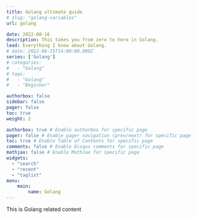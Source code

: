 ```yaml
---
title: Golang ultimate guide
# slug: "golang-variables"
url: golang

date: 2022-08-16
description: This takes you from zero to hero in Golang.
lead: Everything I know about Golang.
# date: 2022-08-15T14:00:00.000Z
series: ['Golang']
# categories:
#   - "Golang"
# tags:
#   - "Golang"
#   - "Beginner"

authorbox: false
sidebar: false
pager: false
toc: true
weight: 2

authorbox: true # Enable authorbox for specific page
pager: false # Enable pager navigation (prev/next) for specific page
toc: true # Enable Table of Contents for specific page
comments: false # Enable Disqus comments for specific page
mathjax: false # Enable MathJax for specific page
widgets:
  - "search"
  - "recent"
  - "taglist"
menu:
    main:
        name: Golang
---
```


This is Golang related content

<!--more-->
